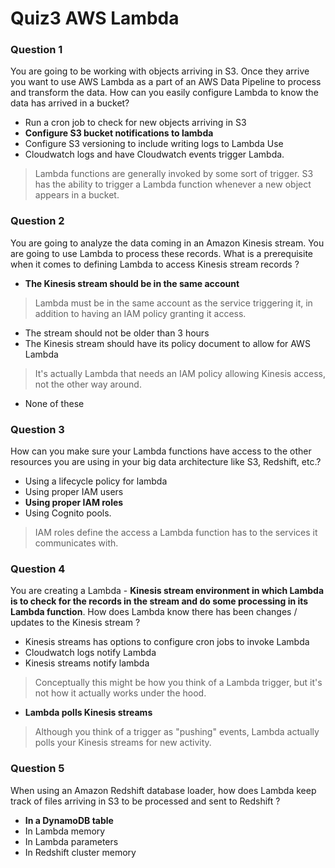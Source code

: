 # **Quiz3 AWS Lambda**

### **Question 1**

You are going to be working with objects arriving in S3. Once they arrive you want to use AWS Lambda as a part of an AWS Data Pipeline to process and transform the data. How can you easily configure Lambda to know the data has arrived in a bucket?

* Run a cron job to check for new objects arriving in S3 
* **Configure S3 bucket notifications to lambda** 
* Configure S3 versioning to include writing logs to Lambda Use
* Cloudwatch logs and have Cloudwatch events trigger Lambda. 

> Lambda functions are generally invoked by some sort of trigger. S3 has the ability to trigger a Lambda function whenever a new object appears in a bucket.


### **Question 2**

You are going to analyze the data coming in an Amazon Kinesis stream. You are going to use Lambda to process these records. What is a prerequisite when it comes to defining Lambda to access Kinesis stream records ?

* **The Kinesis stream should be in the same account** 

> Lambda must be in the same account as the service triggering it, in addition to having an IAM policy granting it access.

* The stream should not be older than 3 hours 
* The Kinesis stream should have its policy document to allow for AWS Lambda 

> It's actually Lambda that needs an IAM policy allowing Kinesis access, not the other way around.

* None of these 

### **Question 3**

How can you make sure your Lambda functions have access to the other resources you are using in your big data architecture like S3, Redshift, etc.?

* Using a lifecycle policy for lambda 
* Using proper IAM users 
* **Using proper IAM roles** 
* Using Cognito pools. 


> IAM roles define the access a Lambda function has to the services it communicates with.

### **Question 4**

You are creating a Lambda - **Kinesis stream environment in which Lambda is to check for the records in the stream and do some processing in its Lambda function**. How does Lambda know there has been changes / updates to the Kinesis stream ?

* Kinesis streams has options to configure cron jobs to invoke Lambda 
* Cloudwatch logs notify Lambda 
* Kinesis streams notify lambda 

>  Conceptually this might be how you think of a Lambda trigger, but it's not how it actually works under the hood.

* **Lambda polls Kinesis streams** 

> Although you think of a trigger as "pushing" events, Lambda actually polls your Kinesis streams for new activity.

### **Question 5**

When using an Amazon Redshift database loader, how does Lambda keep track of files arriving in S3 to be processed and sent to Redshift ?

* **In a DynamoDB table**
* In Lambda memory 
* In Lambda parameters 
* In Redshift cluster memory 